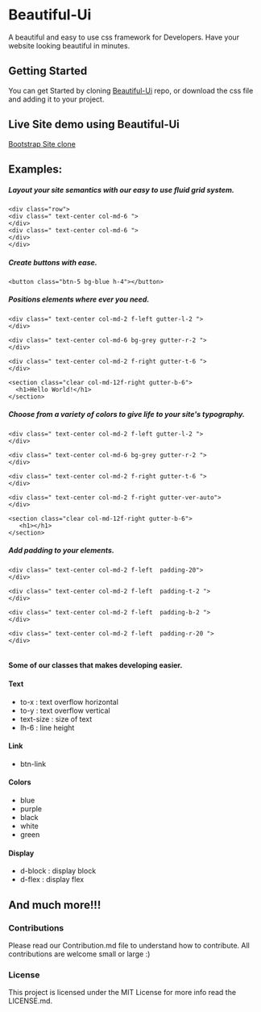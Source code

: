 # Beautiful-Ui

A beautiful and easy to use css framework for Developers. Have your website looking beautiful in minutes.

## Getting Started

You can get Started by cloning [Beautiful-Ui](https://github.com/Ispirett/Beautiful-Ui) repo,
or download the css file and adding it to your project.

## Live Site demo using Beautiful-Ui

[Bootstrap Site clone](https://ispirett.github.io/Beautiful-Ui/)

## Examples:

##### Layout your site semantics with our easy to use fluid grid system.

```
<div class="row">
<div class=" text-center col-md-6 ">
</div>
<div class=" text-center col-md-6 ">
</div>
</div>
```

##### Create buttons with ease.

```
<button class="btn-5 bg-blue h-4"></button>
```

##### Positions elements where ever you need.

```
<div class=" text-center col-md-2 f-left gutter-l-2 ">
</div>

<div class=" text-center col-md-6 bg-grey gutter-r-2 ">
</div>

<div class=" text-center col-md-2 f-right gutter-t-6 ">
</div>

<section class="clear col-md-12f-right gutter-b-6">
  <h1>Hello World!</h1>
</section>

```

##### Choose from a variety of colors to give life to your site's typography.

```
<div class=" text-center col-md-2 f-left gutter-l-2 ">
</div>

<div class=" text-center col-md-6 bg-grey gutter-r-2 ">
</div>

<div class=" text-center col-md-2 f-right gutter-t-6 ">
</div>

<div class=" text-center col-md-2 f-right gutter-ver-auto">
</div>

<section class="clear col-md-12f-right gutter-b-6">
   <h1></h1>
</section>

```

##### Add padding to your elements.

```
<div class=" text-center col-md-2 f-left  padding-20">
</div>

<div class=" text-center col-md-2 f-left  padding-t-2 ">
</div>

<div class=" text-center col-md-2 f-left  padding-b-2 ">
</div>

<div class=" text-center col-md-2 f-left  padding-r-20 ">
</div>


```

#### Some of our classes that makes developing easier.

#### Text

- to-x : text overflow horizontal
- to-y : text overflow vertical
- text-size : size of text
- lh-6 : line height

#### Link

- btn-link

#### Colors

- blue
- purple
- black
- white
- green

#### Display

- d-block : display block
- d-flex : display flex

## And much more!!!

### Contributions

Please read our Contribution.md file to understand how to contribute. All contributions are welcome small or large :)

### License

This project is licensed under the MIT License for more info read the LICENSE.md.

